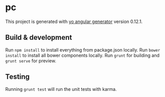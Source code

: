 # pc

This project is generated with [yo angular generator](https://github.com/yeoman/generator-angular)
version 0.12.1.

## Build & development

Run `npm install` to install everything from package.json locally.
Run `bower install` to install all bower components locally.
Run `grunt` for building and `grunt serve` for preview.

## Testing

Running `grunt test` will run the unit tests with karma.
